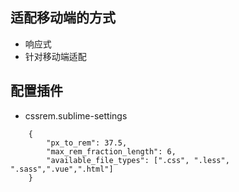 ## 适配移动端的方式
+ 响应式
+ 针对移动端适配

## 配置插件
+ cssrem.sublime-settings

``` 
	{
	    "px_to_rem": 37.5,
	    "max_rem_fraction_length": 6,
	    "available_file_types": [".css", ".less", ".sass",".vue",".html"]
	}


```